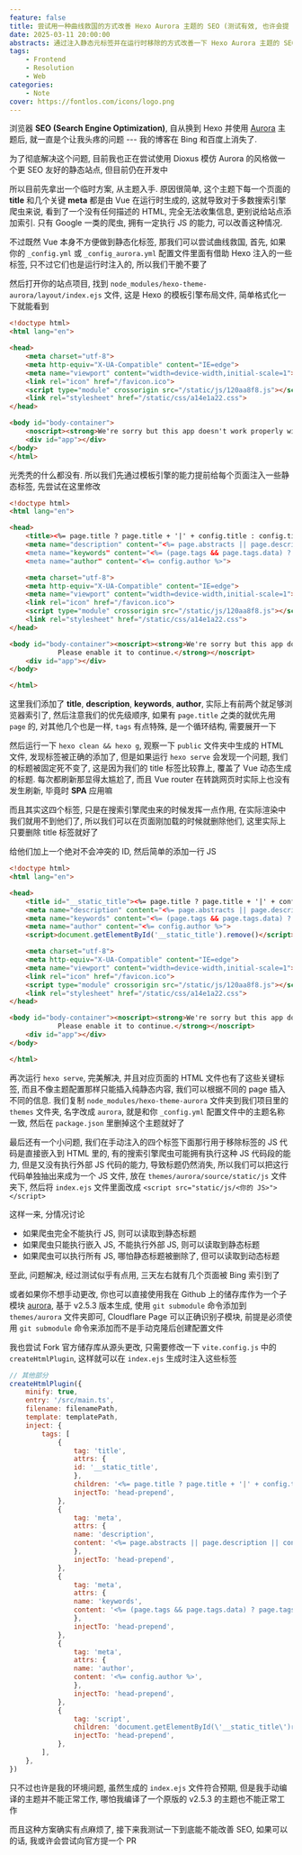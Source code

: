 ```yaml
---
feature: false
title: 尝试用一种曲线救国的方式改善 Hexo Aurora 主题的 SEO (测试有效, 也许会提 PR)
date: 2025-03-11 20:00:00
abstracts: 通过注入静态元标签并在运行时移除的方式改善一下 Hexo Aurora 主题的 SEO
tags:
    - Frontend
    - Resolution
    - Web
categories:
    - Note
cover: https://fontlos.com/icons/logo.png
---
```


浏览器 **SEO (Search Engine Optimization)**, 自从换到 Hexo 并使用 [Aurora](https://github.com/auroral-ui/hexo-theme-aurora) 主题后, 就一直是个让我头疼的问题 --- 我的博客在 Bing 和百度上消失了.

为了彻底解决这个问题, 目前我也正在尝试使用 Dioxus 模仿 Aurora 的风格做一个更 SEO 友好的静态站点, 但目前仍在开发中

所以目前先拿出一个临时方案, 从主题入手. 原因很简单, 这个主题下每一个页面的 **title** 和几个关键 **meta** 都是由 Vue 在运行时生成的, 这就导致对于多数搜索引擎爬虫来说, 看到了一个没有任何描述的 HTML, 完全无法收集信息, 更别说给站点添加索引. 只有 Google 一类的爬虫, 拥有一定执行 JS 的能力, 可以改善这种情况.

不过既然 Vue 本身不方便做到静态化标签, 那我们可以尝试曲线救国, 首先, 如果你的 `_config.yml` 或 `_config_aurora.yml` 配置文件里面有借助 Hexo 注入的一些标签, 只不过它们也是运行时注入的, 所以我们干脆不要了

然后打开你的站点项目, 找到 `node_modules/hexo-theme-aurora/layout/index.ejs` 文件, 这是 Hexo 的模板引擎布局文件, 简单格式化一下就能看到

```html
<!doctype html>
<html lang="en">

<head>
    <meta charset="utf-8">
    <meta http-equiv="X-UA-Compatible" content="IE=edge">
    <meta name="viewport" content="width=device-width,initial-scale=1">
    <link rel="icon" href="/favicon.ico">
    <script type="module" crossorigin src="/static/js/120aa8f8.js"></script>
    <link rel="stylesheet" href="/static/css/a14e1a22.css">
</head>

<body id="body-container">
    <noscript><strong>We're sorry but this app doesn't work properly without JavaScript enabled.Please enable it to continue.</strong></noscript>
    <div id="app"></div>
</body>
</html>
```

光秃秃的什么都没有. 所以我们先通过模板引擎的能力提前给每个页面注入一些静态标签, 先尝试在这里修改

```html
<!doctype html>
<html lang="en">

<head>
    <title><%= page.title ? page.title + '|' + config.title : config.title %></title>
    <meta name="description" content="<%= page.abstracts || page.description || config.description %>>
    <meta name="keywords" content="<%= (page.tags && page.tags.data) ? page.tags.data.map(tag => tag.name).join(', ') : (page.keywords || config.keywords) %>>
    <meta name="author" content="<%= config.author %>">

    <meta charset="utf-8">
    <meta http-equiv="X-UA-Compatible" content="IE=edge">
    <meta name="viewport" content="width=device-width,initial-scale=1">
    <link rel="icon" href="/favicon.ico">
    <script type="module" crossorigin src="/static/js/120aa8f8.js"></script>
    <link rel="stylesheet" href="/static/css/a14e1a22.css">
</head>

<body id="body-container"><noscript><strong>We're sorry but this app doesn't work properly without JavaScript enabled.
            Please enable it to continue.</strong></noscript>
    <div id="app"></div>
</body>

</html>
```

这里我们添加了 **title**, **description**, **keywords**, **author**, 实际上有前两个就足够浏览器索引了, 然后注意我们的优先级顺序, 如果有 `page.title` 之类的就优先用 `page` 的, 对其他几个也是一样, `tags` 有点特殊, 是一个循环结构, 需要展开一下

然后运行一下 `hexo clean && hexo g`, 观察一下 `public` 文件夹中生成的 HTML 文件, 发现标签被正确的添加了, 但是如果运行 `hexo serve` 会发现一个问题, 我们的标题被固定死不变了, 这是因为我们的 title 标签比较靠上, 覆盖了 Vue 动态生成的标题. 每次都刷新那显得太尴尬了, 而且 Vue router 在转跳网页时实际上也没有发生刷新, 毕竟时 **SPA** 应用嘛

而且其实这四个标签, 只是在搜索引擎爬虫来的时候发挥一点作用, 在实际渲染中我们就用不到他们了, 所以我们可以在页面刚加载的时候就删除他们, 这里实际上只要删除 title 标签就好了

给他们加上一个绝对不会冲突的 ID, 然后简单的添加一行 JS

```html
<!doctype html>
<html lang="en">

<head>
    <title id="__static_title"><%= page.title ? page.title + '|' + config.title : config.title %></title>
    <meta name="description" content="<%= page.abstracts || page.description || config.description %>">
    <meta name="keywords" content="<%= (page.tags && page.tags.data) ? page.tags.data.map(tag => tag.name).join(', ') : (page.keywords || config.keywords) %>">
    <meta name="author" content="<%= config.author %>">
    <script>document.getElementById('__static_title').remove()</script>

    <meta charset="utf-8">
    <meta http-equiv="X-UA-Compatible" content="IE=edge">
    <meta name="viewport" content="width=device-width,initial-scale=1">
    <link rel="icon" href="/favicon.ico">
    <script type="module" crossorigin src="/static/js/120aa8f8.js"></script>
    <link rel="stylesheet" href="/static/css/a14e1a22.css">
</head>

<body id="body-container"><noscript><strong>We're sorry but this app doesn't work properly without JavaScript enabled.
            Please enable it to continue.</strong></noscript>
    <div id="app"></div>
</body>

</html>
```

再次运行 `hexo serve`, 完美解决, 并且对应页面的 HTML 文件也有了这些关键标签, 而且不像主题配置那样只能插入纯静态内容, 我们可以根据不同的 page 插入不同的信息. 我们复制 `node_modules/hexo-theme-aurora` 文件夹到我们项目里的 `themes` 文件夹, 名字改成 `aurora`, 就是和你 `_config.yml` 配置文件中的主题名称一致, 然后在 `package.json` 里删掉这个主题就好了

最后还有一个小问题, 我们在手动注入的四个标签下面那行用于移除标签的 JS 代码是直接嵌入到 HTML 里的, 有的搜索引擎爬虫可能拥有执行这种 JS 代码段的能力, 但是又没有执行外部 JS 代码的能力, 导致标题仍然消失, 所以我们可以把这行代码单独抽出来成为一个 JS 文件, 放在 `themes/aurora/source/static/js` 文件夹下, 然后将 `index.ejs` 文件里面改成 `<script src="static/js/<你的 JS>"></script>`

这样一来, 分情况讨论

- 如果爬虫完全不能执行 JS, 则可以读取到静态标题
- 如果爬虫只能执行嵌入 JS, 不能执行外部 JS, 则可以读取到静态标题
- 如果爬虫可以执行所有 JS, 哪怕静态标题被删除了, 但可以读取到动态标题

至此, 问题解决, 经过测试似乎有点用, 三天左右就有几个页面被 Bing 索引到了

或者如果你不想手动更改, 你也可以直接使用我在 Github 上的储存库作为一个子模块 [aurora](https://github.com/fontlos/aurora), 基于 v2.5.3 版本生成, 使用 `git submodule` 命令添加到 `themes/aurora` 文件夹即可, Cloudflare Page 可以正确识别子模块, 前提是必须使用 `git submodule` 命令来添加而不是手动克隆后创建配置文件

我也尝试 Fork 官方储存库从源头更改, 只需要修改一下 `vite.config.js` 中的 `createHtmlPlugin`, 这样就可以在 `index.ejs` 生成时注入这些标签

```js
// 其他部分
createHtmlPlugin({
    minify: true,
    entry: '/src/main.ts',
    filename: filenamePath,
    template: templatePath,
    inject: {
        tags: [
            {
                tag: 'title',
                attrs: {
                id: '__static_title',
                },
                children: '<%= page.title ? page.title + '|' + config.title : config.title %>',
                injectTo: 'head-prepend',
            },
            {
                tag: 'meta',
                attrs: {
                name: 'description',
                content: '<%= page.abstracts || page.description || config.description %>',
                },
                injectTo: 'head-prepend',
            },
            {
                tag: 'meta',
                attrs: {
                name: 'keywords',
                content: '<%= (page.tags && page.tags.data) ? page.tags.data.map(tag => tag.name).join(\', \') : (page.keywords || config.keywords) %>',
                },
                injectTo: 'head-prepend',
            },
            {
                tag: 'meta',
                attrs: {
                name: 'author',
                content: '<%= config.author %>',
                },
                injectTo: 'head-prepend',
            },
            {
                tag: 'script',
                children: 'document.getElementById(\'__static_title\')remove()',
                injectTo: 'head-prepend',
            },
        ],
    },
})
```

只不过也许是我的环境问题, 虽然生成的 `index.ejs` 文件符合预期, 但是我手动编译的主题并不能正常工作, 哪怕我编译了一个原版的 v2.5.3 的主题也不能正常工作

而且这种方案确实有点麻烦了, 接下来我测试一下到底能不能改善 SEO, 如果可以的话, 我或许会尝试向官方提一个 PR
